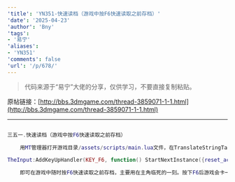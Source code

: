 ```yaml
---
'title': 'YN351-快速读档（游戏中按F6快速读取之前存档）'
'date': '2025-04-23'
'author': 'Bny'
'tags':
- '易宁'
'aliases':
- 'YN351'
'comments': false
'url': '/p/678/'
---
```


> 代码来源于“易宁”大佬的分享，仅供学习，不要直接复制粘贴。

原帖链接：[http://bbs.3dmgame.com/thread-3859071-1-1.html](http://bbs.3dmgame.com/thread-3859071-1-1.html)

---

```lua  

三五一.快速读档（游戏中按F6快速读取之前存档）

	用MT管理器打开游戏目录/assets/scripts/main.lua文件，在TranslateStringTable( STRINGS )的下一行插入以下内容：

TheInput:AddKeyUpHandler(KEY_F6, function() StartNextInstance({reset_action=RESET_ACTION.LOAD_SLOT, save_slot = SaveGameIndex:GetCurrentSaveSlot()}, true) end )

	即可在游戏中随时按F6快速读取之前存档，主要用在主角临死的一刻。按下F6后游戏会卡一下，是在读取中

```  

